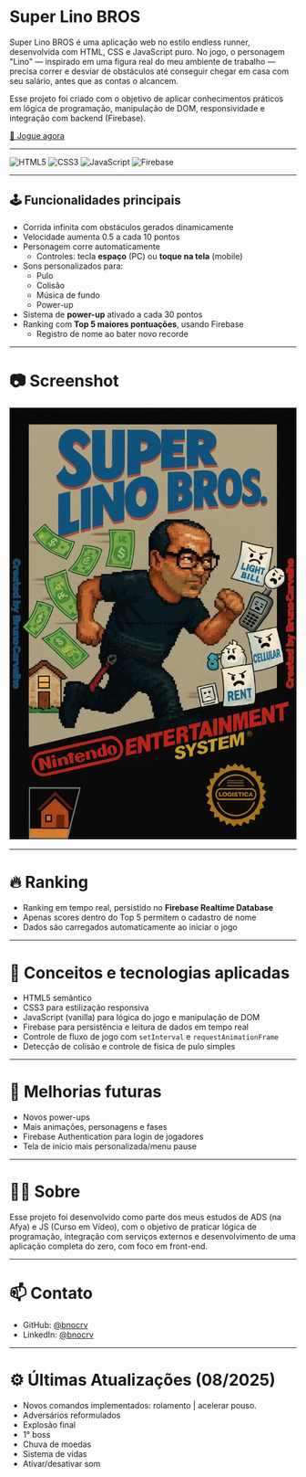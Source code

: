 # Super Lino BROS

Super Lino BROS é uma aplicação web no estilo endless runner, desenvolvida com HTML, CSS e JavaScript puro. No jogo, o personagem "Lino" — inspirado em uma figura real do meu ambiente de trabalho — precisa correr e desviar de obstáculos até conseguir chegar em casa com seu salário, antes que as contas o alcancem.  

Esse projeto foi criado com o objetivo de aplicar conhecimentos práticos em lógica de programação, manipulação de DOM, responsividade e integração com backend (Firebase).

[🔗 Jogue agora](https://superlinobros.vercel.app)

---

![HTML5](https://img.shields.io/badge/HTML5-E34F26?style=flat&logo=html5&logoColor=white)
![CSS3](https://img.shields.io/badge/CSS3-1572B6?style=flat&logo=css3&logoColor=white)
![JavaScript](https://img.shields.io/badge/JavaScript-F7DF1E?style=flat&logo=javascript&logoColor=black)
![Firebase](https://img.shields.io/badge/Firebase-FFCA28?style=flat&logo=firebase&logoColor=black)

---

## 🕹️ Funcionalidades principais

- Corrida infinita com obstáculos gerados dinamicamente
- Velocidade aumenta 0.5 a cada 10 pontos
- Personagem corre automaticamente
  - Controles: tecla **espaço** (PC) ou **toque na tela** (mobile)
- Sons personalizados para:
  - Pulo
  - Colisão
  - Música de fundo
  - Power-up
- Sistema de **power-up** ativado a cada 30 pontos
- Ranking com **Top 5 maiores pontuações**, usando Firebase
  - Registro de nome ao bater novo recorde

---

# 📷 Screenshot

<img src="img/screenshot.png" alt="Screenshot do Super Lino BROS" width="600"/>

---

# 🔥 Ranking

- Ranking em tempo real, persistido no **Firebase Realtime Database**
- Apenas scores dentro do Top 5 permitem o cadastro de nome
- Dados são carregados automaticamente ao iniciar o jogo

---

# 🧠 Conceitos e tecnologias aplicadas

- HTML5 semântico
- CSS3 para estilização responsiva
- JavaScript (vanilla) para lógica do jogo e manipulação de DOM
- Firebase para persistência e leitura de dados em tempo real
- Controle de fluxo de jogo com `setInterval` e `requestAnimationFrame`
- Detecção de colisão e controle de física de pulo simples

---

# 🧪 Melhorias futuras

- Novos power-ups
- Mais animações, personagens e fases
- Firebase Authentication para login de jogadores
- Tela de início mais personalizada/menu pause

---

# 👨‍💻 Sobre

Esse projeto foi desenvolvido como parte dos meus estudos de ADS (na Afya) e JS (Curso em Vídeo), com o objetivo de praticar lógica de programação, integração com serviços externos e desenvolvimento de uma aplicação completa do zero, com foco em front-end.

---

# 📫 Contato

- GitHub: [@bnocrv](https://github.com/bnocrv)
- LinkedIn: [@bnocrv](https://linkedin.com/in/bnocrv)

---

# ⚙️ Últimas Atualizações (08/2025)
- Novos comandos implementados: rolamento | acelerar pouso. 
- Adversários reformulados
- Explosão final
- 1° boss
- Chuva de moedas 
- Sistema de vidas 
- Ativar/desativar som



